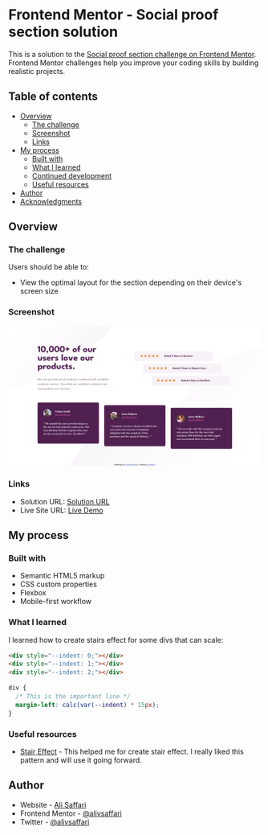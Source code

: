 # Frontend Mentor - Social proof section solution

This is a solution to the [Social proof section challenge on Frontend Mentor](https://www.frontendmentor.io/challenges/social-proof-section-6e0qTv_bA). Frontend Mentor challenges help you improve your coding skills by building realistic projects.

## Table of contents

- [Overview](#overview)
  - [The challenge](#the-challenge)
  - [Screenshot](#screenshot)
  - [Links](#links)
- [My process](#my-process)
  - [Built with](#built-with)
  - [What I learned](#what-i-learned)
  - [Continued development](#continued-development)
  - [Useful resources](#useful-resources)
- [Author](#author)
- [Acknowledgments](#acknowledgments)

## Overview

### The challenge

Users should be able to:

- View the optimal layout for the section depending on their device's screen size

### Screenshot

![](./screenshot.png)

### Links

- Solution URL: [Solution URL](https://www.frontendmentor.io/solutions/mobile-first-social-proof-section-solution-TmuRsFMMV5)
- Live Site URL: [Live Demo](https://social-proof-section-ivory.vercel.app/)

## My process

### Built with

- Semantic HTML5 markup
- CSS custom properties
- Flexbox
- Mobile-first workflow

### What I learned

I learned how to create stairs effect for some divs that can scale:

```html
<div style="--indent: 0;"></div>
<div style="--indent: 1;"></div>
<div style="--indent: 2;"></div>
```

```css
div {
  /* This is the important line */
  margin-left: calc(var(--indent) * 15px);
}
```

### Useful resources

- [Stair Effect](https://stackoverflow.com/q/50471853/9387538) - This helped me for create stair effect. I really liked this pattern and will use it going forward.

## Author

- Website - [Ali Saffari](https://github.com/alivsaffari/)
- Frontend Mentor - [@alivsaffari](https://www.frontendmentor.io/profile/alivsaffari)
- Twitter - [@alivsaffari](https://www.twitter.com/alivsaffari)
